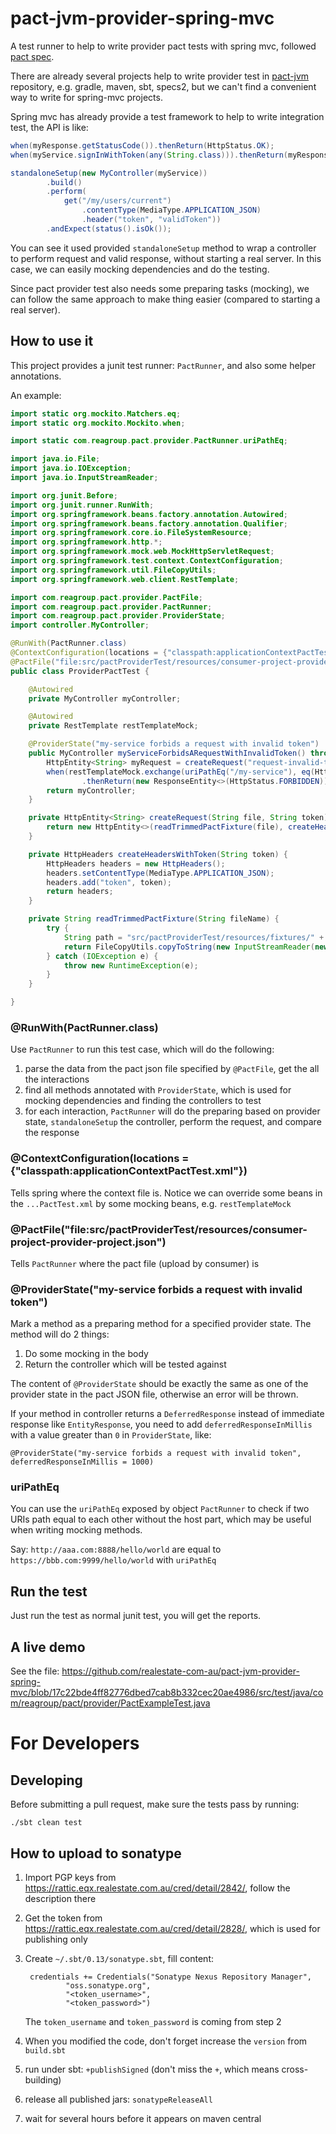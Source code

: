 # pact-jvm-provider-spring-mvc

A test runner to help to write provider pact tests with spring mvc, followed [pact spec](https://github.com/bethesque/pact-specification).

There are already several projects help to write provider test in [pact-jvm](https://github.com/DiUS/pact-jvm) repository,
e.g. gradle, maven, sbt, specs2, but we can't find a convenient way to write for spring-mvc projects.

Spring mvc has already provide a test framework to help to write integration test, the API is like:

```java
when(myResponse.getStatusCode()).thenReturn(HttpStatus.OK);
when(myService.signInWithToken(any(String.class))).thenReturn(myResponse);

standaloneSetup(new MyController(myService))
        .build()
        .perform(
            get("/my/users/current")
                .contentType(MediaType.APPLICATION_JSON)
                .header("token", "validToken"))
        .andExpect(status().isOk());
```

You can see it used provided `standaloneSetup` method to wrap a controller to perform request and valid response,
without starting a real server. In this case, we can easily mocking dependencies and do the testing.

Since pact provider test also needs some preparing tasks (mocking), we can follow the same approach to make thing easier
(compared to starting a real server).

How to use it
-------------

This project provides a junit test runner: `PactRunner`, and also some helper annotations.

An example:

```java
import static org.mockito.Matchers.eq;
import static org.mockito.Mockito.when;

import static com.reagroup.pact.provider.PactRunner.uriPathEq;

import java.io.File;
import java.io.IOException;
import java.io.InputStreamReader;

import org.junit.Before;
import org.junit.runner.RunWith;
import org.springframework.beans.factory.annotation.Autowired;
import org.springframework.beans.factory.annotation.Qualifier;
import org.springframework.core.io.FileSystemResource;
import org.springframework.http.*;
import org.springframework.mock.web.MockHttpServletRequest;
import org.springframework.test.context.ContextConfiguration;
import org.springframework.util.FileCopyUtils;
import org.springframework.web.client.RestTemplate;

import com.reagroup.pact.provider.PactFile;
import com.reagroup.pact.provider.PactRunner;
import com.reagroup.pact.provider.ProviderState;
import controller.MyController;

@RunWith(PactRunner.class)
@ContextConfiguration(locations = {"classpath:applicationContextPactTest.xml"})
@PactFile("file:src/pactProviderTest/resources/consumer-project-provider-project.json")
public class ProviderPactTest {

    @Autowired
    private MyController myController;

    @Autowired
    private RestTemplate restTemplateMock;

    @ProviderState("my-service forbids a request with invalid token")
    public MyController myServiceForbidsARequestWithInvalidToken() throws Exception {
        HttpEntity<String> myRequest = createRequest("request-invalid-token-1.json", "invalid-token");
        when(restTemplateMock.exchange(uriPathEq("/my-service"), eq(HttpMethod.PUT), eq(myRequest), eq(String.class)))
                .thenReturn(new ResponseEntity<>(HttpStatus.FORBIDDEN));
        return myController;
    }

    private HttpEntity<String> createRequest(String file, String token) {
        return new HttpEntity<>(readTrimmedPactFixture(file), createHeadersWithToken(token));
    }

    private HttpHeaders createHeadersWithToken(String token) {
        HttpHeaders headers = new HttpHeaders();
        headers.setContentType(MediaType.APPLICATION_JSON);
        headers.add("token", token);
        return headers;
    }

    private String readTrimmedPactFixture(String fileName) {
        try {
            String path = "src/pactProviderTest/resources/fixtures/" + fileName;
            return FileCopyUtils.copyToString(new InputStreamReader(new FileSystemResource(new File(path)).getInputStream(), "UTF-8")).trim();
        } catch (IOException e) {
            throw new RuntimeException(e);
        }
    }

}
```

### @RunWith(PactRunner.class)

Use `PactRunner` to run this test case, which will do the following:

1. parse the data from the pact json file specified by `@PactFile`, get the all the interactions
2. find all methods annotated with `ProviderState`, which is used for mocking dependencies and finding the controllers to test
3. for each interaction, `PactRunner` will do the preparing based on provider state, `standaloneSetup` the controller, perform
   the request, and compare the response

### @ContextConfiguration(locations = {"classpath:applicationContextPactTest.xml"})

Tells spring where the context file is. Notice we can override some beans in the `...PactTest.xml` by some mocking beans, e.g.
`restTemplateMock`

### @PactFile("file:src/pactProviderTest/resources/consumer-project-provider-project.json")

Tells `PactRunner` where the pact file (upload by consumer) is

### @ProviderState("my-service forbids a request with invalid token")

Mark a method as a preparing method for a specified provider state. The method will do 2 things:

1. Do some mocking in the body
2. Return the controller which will be tested against

The content of `@ProviderState` should be exactly the same as one of the provider state in the pact JSON file, otherwise
an error will be thrown.

If your method in controller returns a `DeferredResponse` instead of immediate response like `EntityResponse`, you need to
add `deferredResponseInMillis` with a value greater than `0` in `ProviderState`, like:

    @ProviderState("my-service forbids a request with invalid token", deferredResponseInMillis = 1000)

### uriPathEq

You can use the `uriPathEq` exposed by object `PactRunner` to check if two URIs path equal to each other without the host part,
which may be useful when writing mocking methods.

Say: `http://aaa.com:8888/hello/world` are equal to `https://bbb.com:9999/hello/world` with `uriPathEq`

Run the test
------------

Just run the test as normal junit test, you will get the reports.

A live demo
-----------

See the file: <https://github.com/realestate-com-au/pact-jvm-provider-spring-mvc/blob/17c22bde4ff82776dbed7cab8b332cec20ae4986/src/test/java/com/reagroup/pact/provider/PactExampleTest.java>

For Developers
==============

Developing
----------
Before submitting a pull request, make sure the tests pass by running:

`./sbt clean test`

How to upload to sonatype
-------------------------

1. Import PGP keys from <https://rattic.eqx.realestate.com.au/cred/detail/2842/>, follow the description there

2. Get the token from <https://rattic.eqx.realestate.com.au/cred/detail/2828/>, which is used for publishing only

3. Create `~/.sbt/0.13/sonatype.sbt`, fill content:

        credentials += Credentials("Sonatype Nexus Repository Manager",
                "oss.sonatype.org",
                "<token_username>",
                "<token_password>")

    The `token_username` and `token_password` is coming from step 2

4. When you modified the code, don't forget increase the `version` from `build.sbt`

5. run under sbt: `+publishSigned` (don't miss the `+`, which means cross-building)

6. release all published jars: `sonatypeReleaseAll`

7. wait for several hours before it appears on maven central
